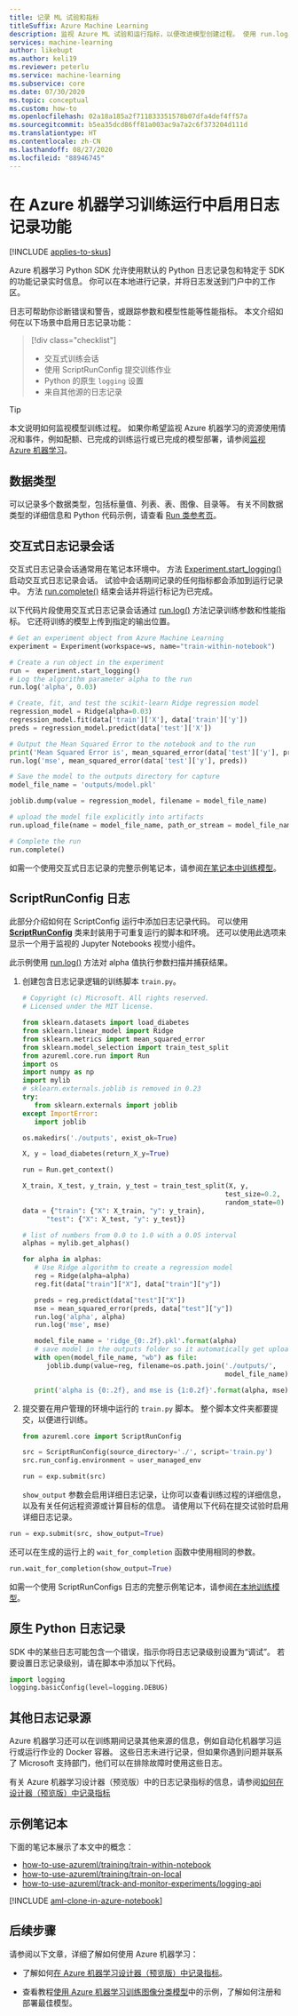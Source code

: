 ```yaml
---
title: 记录 ML 试验和指标
titleSuffix: Azure Machine Learning
description: 监视 Azure ML 试验和运行指标，以便改进模型创建过程。 使用 run.log、Run.start_logging 或 ScriptRunConfig 向训练脚本添加日志记录功能。
services: machine-learning
author: likebupt
ms.author: keli19
ms.reviewer: peterlu
ms.service: machine-learning
ms.subservice: core
ms.date: 07/30/2020
ms.topic: conceptual
ms.custom: how-to
ms.openlocfilehash: 02a18a185a2f711833351578b07dfa4def4ff57a
ms.sourcegitcommit: b5ea35dcd86ff81a003ac9a7a2c6f373204d111d
ms.translationtype: HT
ms.contentlocale: zh-CN
ms.lasthandoff: 08/27/2020
ms.locfileid: "88946745"
---
```

# <a name="enable-logging-in-azure-ml-training-runs"></a>在 Azure 机器学习训练运行中启用日志记录功能
[!INCLUDE [applies-to-skus](../../includes/aml-applies-to-basic-enterprise-sku.md)]

Azure 机器学习 Python SDK 允许使用默认的 Python 日志记录包和特定于 SDK 的功能记录实时信息。 你可以在本地进行记录，并将日志发送到门户中的工作区。

日志可帮助你诊断错误和警告，或跟踪参数和模型性能等性能指标。 本文介绍如何在以下场景中启用日志记录功能：

> [!div class="checklist"]
> * 交互式训练会话
> * 使用 ScriptRunConfig 提交训练作业
> * Python 的原生 `logging` 设置
> * 来自其他源的日志记录


> [!TIP]
> 本文说明如何监视模型训练过程。 如果你希望监视 Azure 机器学习的资源使用情况和事件，例如配额、已完成的训练运行或已完成的模型部署，请参阅[监视 Azure 机器学习](monitor-azure-machine-learning.md)。

## <a name="data-types"></a>数据类型

可以记录多个数据类型，包括标量值、列表、表、图像、目录等。 有关不同数据类型的详细信息和 Python 代码示例，请查看 [Run 类参考页](https://docs.microsoft.com/python/api/azureml-core/azureml.core.run(class)?view=azure-ml-py)。

## <a name="interactive-logging-session"></a>交互式日志记录会话

交互式日志记录会话通常用在笔记本环境中。 方法 [Experiment.start_logging()](https://docs.microsoft.com/python/api/azureml-core/azureml.core.experiment(class)?view=azure-ml-py#start-logging--args----kwargs-) 启动交互式日志记录会话。 试验中会话期间记录的任何指标都会添加到运行记录中。 方法 [run.complete()](https://docs.microsoft.com/python/api/azureml-core/azureml.core.run(class)?view=azure-ml-py#complete--set-status-true-) 结束会话并将运行标记为已完成。

以下代码片段使用交互式日志记录会话通过 [run.log()](https://docs.microsoft.com/python/api/azureml-core/azureml.core.run(class)?view=azure-ml-py#log-name--value--description----) 方法记录训练参数和性能指标。 它还将训练的模型上传到指定的输出位置。

```Python
# Get an experiment object from Azure Machine Learning
experiment = Experiment(workspace=ws, name="train-within-notebook")

# Create a run object in the experiment
run =  experiment.start_logging()
# Log the algorithm parameter alpha to the run
run.log('alpha', 0.03)

# Create, fit, and test the scikit-learn Ridge regression model
regression_model = Ridge(alpha=0.03)
regression_model.fit(data['train']['X'], data['train']['y'])
preds = regression_model.predict(data['test']['X'])

# Output the Mean Squared Error to the notebook and to the run
print('Mean Squared Error is', mean_squared_error(data['test']['y'], preds))
run.log('mse', mean_squared_error(data['test']['y'], preds))

# Save the model to the outputs directory for capture
model_file_name = 'outputs/model.pkl'

joblib.dump(value = regression_model, filename = model_file_name)

# upload the model file explicitly into artifacts 
run.upload_file(name = model_file_name, path_or_stream = model_file_name)

# Complete the run
run.complete()
```

如需一个使用交互式日志记录的完整示例笔记本，请参阅[在笔记本中训练模型](https://github.com/Azure/MachineLearningNotebooks/blob/master/how-to-use-azureml/training/train-within-notebook/train-within-notebook.ipynb)。

## <a name="scriptrunconfig-logs"></a>ScriptRunConfig 日志

此部分介绍如何在 ScriptConfig 运行中添加日志记录代码。 可以使用 [**ScriptRunConfig**](https://docs.microsoft.com/python/api/azureml-core/azureml.core.scriptrunconfig?view=azure-ml-py) 类来封装用于可重复运行的脚本和环境。 还可以使用此选项来显示一个用于监视的 Jupyter Notebooks 视觉小组件。

此示例使用 [run.log()](https://docs.microsoft.com/python/api/azureml-core/azureml.core.run(class)?view=azure-ml-py#log-name--value--description----) 方法对 alpha 值执行参数扫描并捕获结果。

1. 创建包含日志记录逻辑的训练脚本 `train.py`。

   ```Python
   # Copyright (c) Microsoft. All rights reserved.
   # Licensed under the MIT license.

   from sklearn.datasets import load_diabetes
   from sklearn.linear_model import Ridge
   from sklearn.metrics import mean_squared_error
   from sklearn.model_selection import train_test_split
   from azureml.core.run import Run
   import os
   import numpy as np
   import mylib
   # sklearn.externals.joblib is removed in 0.23
   try:
      from sklearn.externals import joblib
   except ImportError:
      import joblib

   os.makedirs('./outputs', exist_ok=True)

   X, y = load_diabetes(return_X_y=True)

   run = Run.get_context()

   X_train, X_test, y_train, y_test = train_test_split(X, y,
                                                      test_size=0.2,
                                                      random_state=0)
   data = {"train": {"X": X_train, "y": y_train},
         "test": {"X": X_test, "y": y_test}}

   # list of numbers from 0.0 to 1.0 with a 0.05 interval
   alphas = mylib.get_alphas()

   for alpha in alphas:
      # Use Ridge algorithm to create a regression model
      reg = Ridge(alpha=alpha)
      reg.fit(data["train"]["X"], data["train"]["y"])

      preds = reg.predict(data["test"]["X"])
      mse = mean_squared_error(preds, data["test"]["y"])
      run.log('alpha', alpha)
      run.log('mse', mse)

      model_file_name = 'ridge_{0:.2f}.pkl'.format(alpha)
      # save model in the outputs folder so it automatically get uploaded
      with open(model_file_name, "wb") as file:
         joblib.dump(value=reg, filename=os.path.join('./outputs/',
                                                      model_file_name))

      print('alpha is {0:.2f}, and mse is {1:0.2f}'.format(alpha, mse))
    ```


1. 提交要在用户管理的环境中运行的 ```train.py``` 脚本。 整个脚本文件夹都要提交，以便进行训练。

   ```Python
   from azureml.core import ScriptRunConfig

   src = ScriptRunConfig(source_directory='./', script='train.py')
   src.run_config.environment = user_managed_env
   ```

   ```Python
   run = exp.submit(src)
   ```

    `show_output` 参数会启用详细日志记录，让你可以查看训练过程的详细信息，以及有关任何远程资源或计算目标的信息。 请使用以下代码在提交试验时启用详细日志记录。

```python
run = exp.submit(src, show_output=True)
```

还可以在生成的运行上的 `wait_for_completion` 函数中使用相同的参数。

```python
run.wait_for_completion(show_output=True)
```

如需一个使用 ScriptRunConfigs 日志的完整示例笔记本，请参阅[在本地训练模型](https://github.com/Azure/MachineLearningNotebooks/blob/master/how-to-use-azureml/training/train-on-local/train-on-local.ipynb)。

## <a name="native-python-logging"></a>原生 Python 日志记录

SDK 中的某些日志可能包含一个错误，指示你将日志记录级别设置为“调试”。 若要设置日志记录级别，请在脚本中添加以下代码。

```python
import logging
logging.basicConfig(level=logging.DEBUG)
```

## <a name="additional-logging-sources"></a>其他日志记录源

Azure 机器学习还可以在训练期间记录其他来源的信息，例如自动化机器学习运行或运行作业的 Docker 容器。 这些日志未进行记录，但如果你遇到问题并联系了 Microsoft 支持部门，他们可以在排除故障时使用这些日志。

有关 Azure 机器学习设计器（预览版）中的日志记录指标的信息，请参阅[如何在设计器（预览版）中记录指标](how-to-track-designer-experiments.md)

## <a name="example-notebooks"></a>示例笔记本
下面的笔记本展示了本文中的概念：
* [how-to-use-azureml/training/train-within-notebook](https://github.com/Azure/MachineLearningNotebooks/blob/master/how-to-use-azureml/training/train-within-notebook)
* [how-to-use-azureml/training/train-on-local](https://github.com/Azure/MachineLearningNotebooks/blob/master/how-to-use-azureml/training/train-on-local)
* [how-to-use-azureml/track-and-monitor-experiments/logging-api](https://github.com/Azure/MachineLearningNotebooks/blob/master/how-to-use-azureml/track-and-monitor-experiments/logging-api)

[!INCLUDE [aml-clone-in-azure-notebook](../../includes/aml-clone-for-examples.md)]

## <a name="next-steps"></a>后续步骤

请参阅以下文章，详细了解如何使用 Azure 机器学习：

* 了解如何[在 Azure 机器学习设计器（预览版）中记录指标](how-to-track-designer-experiments.md)。

* 查看教程[使用 Azure 机器学习训练图像分类模型](tutorial-train-models-with-aml.md)中的示例，了解如何注册和部署最佳模型。
